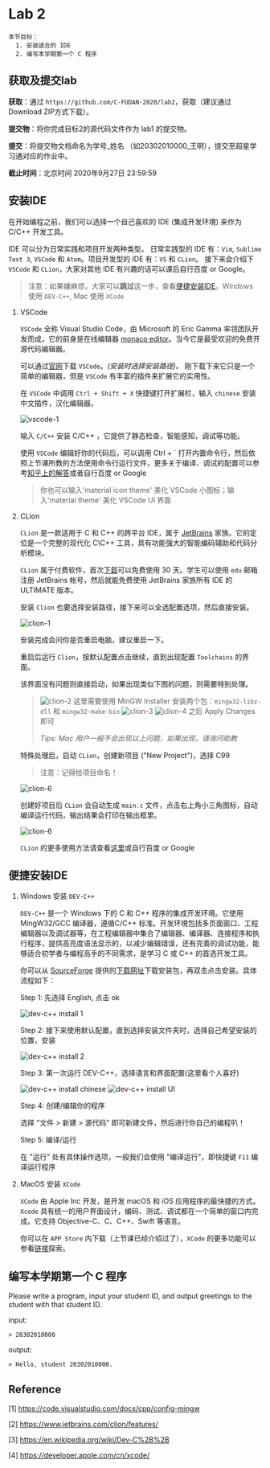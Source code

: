# Lab 2

    本节目标：
      1. 安装适合的 IDE
      2. 编写本学期第一个 C 程序

## 获取及提交lab

**获取**：通过 `https://github.com/C-FUDAN-2020/lab2`，获取（建议通过Download ZIP方式下载）。

**提交物**：将你完成目标2的源代码文件作为 lab1 的提交物。

**提交**：将提交物文档命名为学号_姓名 （如20302010000_王明），提交至超星学习通对应的作业中。

**截止时间**：北京时间 2020年9月27日 23:59:59 

## 安装IDE

在开始编程之前，我们可以选择一个自己喜欢的 IDE (集成开发环境) 来作为 C/C++ 开发工具。

IDE 可以分为日常实践和项目开发两种类型。
日常实践型的 IDE 有：`Vim`, `Sublime Text 3`, `VSCode` 和 `Atom`。项目开发型的 IDE 有：`VS` 和 `CLion`。
接下来会介绍下 `VSCode` 和 `CLion`，大家对其他 IDE 有兴趣的话可以课后自行百度 or Google。

> 注意：如果嫌麻烦，大家可以**跳过**这一步，查看[便捷安装IDE](#便捷安装IDE)。Windows 使用 `DEV-C++`, Mac 使用 `XCode`

1. VSCode

    `VSCode` 全称 Visual Studio Code，由 Microsoft 的 Eric Gamma 率领团队开发而成，它的前身是在线编辑器 [monaco editor](https://microsoft.github.io/monaco-editor/index.html)。当今它是最受欢迎的免费开源代码编辑器。

    可以通过[官网](https://code.visualstudio.com/)下载 `VSCode`。*(安装时选择安装路径)。* 刚下载下来它只是一个简单的编辑器，但是 `VSCode` 有丰富的插件来扩展它的实用性。

    在 `VSCode` 中调用 `Ctrl + Shift + X` 快捷键打开扩展栏，输入 `chinese` 安装中文插件，汉化编辑器。

    ![vscode-1](./imgs/vscode-1.png)

    输入 `C/C++` 安装 C/C++ ，它提供了静态检查，智能感知，调试等功能。

    使用 `VSCode` 编辑好你的代码后，可以调用 Ctrl + ` 打开内置命令行，然后依照上节课所教的方法使用命令行运行文件，更多关于编译、调试的配置可以参考[知乎上的解答](https://zhuanlan.zhihu.com/p/87864677)或者自行百度 or Google

    > 你也可以输入'material icon theme' 美化 VSCode 小图标；输入'material theme' 美化 VSCode UI 界面

2. CLion

    `CLion` 是一款适用于 C 和 C++ 的跨平台 IDE，属于 [JetBrains](https://www.jetbrains.com/) 家族。它的定位是一个完整的现代化 C\C++ 工具，具有功能强大的智能编码辅助和代码分析模块。

    `CLion` 属于付费软件，首次[下载](https://www.jetbrains.com/clion/)可以免费使用 30 天。学生可以使用 `edu` 邮箱注册 JetBrains 帐号，然后就能免费使用 JetBrains 家族所有 IDE 的 ULTIMATE 版本。

    安装 `Clion` 也要选择安装路径，接下来可以全选配置选项，然后直接安装。

    ![clion-1](./imgs/clion-1.png)

    安装完成会问你是否重启电脑，建议重启一下。

    重启后运行 `Clion`，按默认配置点击继续，直到出现配置 `Toolchains` 的界面。

    该界面没有问题则直接启动，如果出现类似下图的问题，则需要特别处理。

    > ![clion-2](./imgs/clion-2.png)
    > 这里需要使用 MinGW Installer 安装两个包：`mingw32-libz-dll` 和 `mingw32-make-bin`
    > ![clion-3](./imgs/clion-3.png)
    > ![clion-4](./imgs/clion-4.png)
    > 之后 Apply Changes 即可
    >
    > *Tips: Mac 用户一般不会出现以上问题，如果出现，请询问助教*

    特殊处理后，启动 `CLion`，创建新项目 ("New Project")，选择 C99

    > 注意：记得给项目命名！

    ![clion-6](./imgs/clion-5.png)

    
    创建好项目后 `CLion` 会自动生成 `main.c` 文件，点击右上角小三角图标，自动编译运行代码，输出结果会打印在输出框里。

    ![clion-6](./imgs/clion-6.png)

    `CLion` 的更多使用方法请查看[这里](https://www.jetbrains.com/clion/features/)或自行百度 or Google

## 便捷安装IDE

1. Windows 安装 `DEV-C++`

    `DEV-C++` 是一个 Windows 下的 C 和 C++ 程序的集成开发环境。它使用 MingW32/GCC 编译器，遵循C/C++ 标准。开发环境包括多页面窗口、工程编辑器以及调试器等，在工程编辑器中集合了编辑器、编译器、连接程序和执行程序，提供高亮度语法显示的，以减少编辑错误，还有完善的调试功能，能够适合初学者与编程高手的不同需求，是学习 C 或 C++ 的首选开发工具。

    你可以从 [SourceForge](https://en.wikipedia.org/wiki/SourceForge) 提供的[下载网址](https://sourceforge.net/projects/orwelldevcpp/)下载安装包，再双击点击安装。具体流程如下：

    Step 1: 先选择 English, 点击 ok

    ![dev-c++ install 1](./imgs/dev-1.png)

    Step 2: 接下来使用默认配置，直到选择安装文件夹时，选择自己希望安装的位置，安装

    ![dev-c++ install 2](./imgs/dev-2.png)

    Step 3: 第一次运行 DEV-C++，选择语言和界面配置(这里看个人喜好)

    ![dev-c++ install chinese](./imgs/dev-3.png)
    ![dev-c++ install UI](./imgs/dev-4.png)

    Step 4: 创建/编辑你的程序

    选择 "文件 > 新建 > 源代码" 即可新建文件，然后进行你自己的编程叭！

    Step 5: 编译/运行

    在 "运行" 处有具体操作选项，一般我们会使用 "编译运行"，即快捷键 `F11` 编译运行程序

2. MacOS 安装 `XCode`

    `XCode` 由 Apple Inc 开发，是开发 macOS 和 iOS 应用程序的最快捷的方式。`Xcode` 具有统一的用户界面设计，编码、测试、调试都在一个简单的窗口内完成。它支持 Objective-C、C、C++、Swift 等语言。

    你可以在 `APP Store` 内下载（上节课已经介绍过了），`XCode` 的更多功能可以参看[链接](https://developer.apple.com/cn/xcode/)探索。

## 编写本学期第一个 C 程序

Please write a program, input your student ID, and output greetings to the student with that student ID.

input:

    > 20302010000
output:

    > Hello, student 20302010000.

## Reference

[1] https://code.visualstudio.com/docs/cpp/config-mingw

[2] https://www.jetbrains.com/clion/features/

[3] https://en.wikipedia.org/wiki/Dev-C%2B%2B

[4] https://developer.apple.com/cn/xcode/
